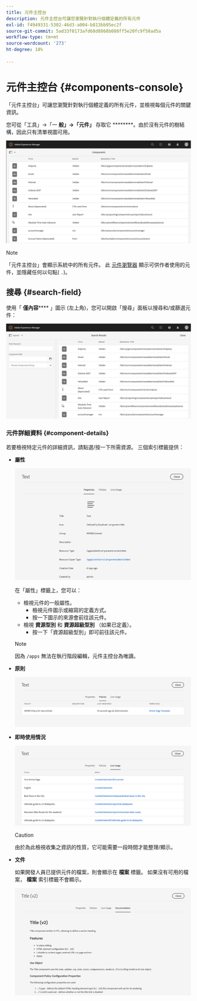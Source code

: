 ```yaml
---
title: 元件主控台
description: 元件主控台可讓您瀏覽針對執行個體定義的所有元件
exl-id: f4949331-5302-46d3-a004-b813bb95ec2f
source-git-commit: 5ad33f0173afd68d8868b088ff5e20fc9f58ad5a
workflow-type: tm+mt
source-wordcount: '273'
ht-degree: 18%

---
```


# 元件主控台 {#components-console}

「元件主控台」可讓您瀏覽針對執行個體定義的所有元件，並檢視每個元件的關鍵資訊。

您可從「工具」->「一 **般」->「元件」** 存取它 ********。由於沒有元件的樹結構，因此只有清單視圖可用。

![元件主控台](/help/sites-cloud/authoring/assets/components-console.png)

>[!NOTE]
>
>「元件主控台」會顯示系統中的所有元件。 此 [元件瀏覽器](/help/sites-cloud/authoring/fundamentals/environment-tools.md#components-browser) 顯示可供作者使用的元件，並隱藏任何以句點( `.`)。

## 搜尋 {#search-field}

使用「 **僅內容****** 」圖示 (左上角)，您可以開啟「搜尋」面板以搜尋和/或篩選元件：

![在元件主控台中搜尋](/help/sites-cloud/authoring/assets/components-console-search.png)

### 元件詳細資料 {#component-details}

若要檢視特定元件的詳細資訊，請點選/按一下所需資源。 三個索引標籤提供：

* **屬性**

  ![元件主控台屬性](/help/sites-cloud/authoring/assets/components-console-properties.png)

  在「屬性」標籤上，您可以：

   * 檢視元件的一般屬性。
      * 檢視元件圖示或縮寫的定義方式。 <!-- View how the [icon or abbreviation has been defined](/help/sites-developing/components-basics.md#component-icon-in-touch-ui) for the component.-->
      * 按一下圖示的來源會前往該元件。
   * 檢視 **資源型別** 和 **資源超級型別** （如果已定義）。
      * 按一下「資源超級型別」即可前往該元件。

  >[!NOTE]
  >
  >因為 `/apps` 無法在執行階段編輯，元件主控台為唯讀。

* **原則**

  ![元件主控台原則](/help/sites-cloud/authoring/assets/components-console-policies.png)

* **即時使用情況**

  ![元件的即時使用情況](/help/sites-cloud/authoring/assets/components-console-live-usage.png)

  >[!CAUTION]
  >
  >由於為此檢視收集之資訊的性質，它可能需要一段時間才能整理/顯示。

* **文件**

  如果開發人員已提供元件的檔案，則會顯示在 **檔案** 標籤。 如果沒有可用的檔案， **檔案** 索引標籤不會顯示。 <!-- If the developer has provided [documentation for the component](/help/sites-developing/developing-components.md#documenting-your-component), it will appear on the **Documentation** tab. If there is no documentation available, the **Documentation** tab will not be shown.-->

  ![元件檔案](/help/sites-cloud/authoring/assets/components-console-documentation.png)
